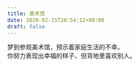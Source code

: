 ```yaml
---
title: 美术馆
date: 2020-02-15T20:54:12+08:00
draft: false
---
```


梦到参观美术馆，预示着家庭生活的不幸。<br>
你努力表现出幸福的样子，但背地里喜欢别人。<br>
